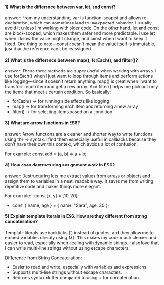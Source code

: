 


#### 1) What is the difference between var, let, and const?

answer: From my understanding, var is function-scoped and allows re-declaration, which can sometimes lead to unexpected behavior. I usually avoid it unless I’m working with older code. On the other hand, let and const are block-scoped, which makes them safer and more predictable. I use let when I know the value might change, and const when I want to keep it fixed. One thing to note—const doesn’t mean the value itself is immutable, just that the reference can’t be reassigned.



#### 2) What is the difference between map(), forEach(), and filter()?

answer: These three methods are super useful when working with arrays. I use forEach() when I just want to loop through items and perform actions like logging—since it doesn’t return anything. map() is great when I want to transform each item and get a new array. And filter() helps me pick out only the items that meet a certain condition.
 So basically:
 
- forEach() → for running side effects like logging
- map() → for transforming each item and returning a new array
- filter() → for selecting items based on a condition




#### 3) What are arrow functions in ES6?

answer: Arrow functions are a cleaner and shorter way to write functions using the => syntax. I find them especially useful in callbacks because they don’t have their own this context, which avoids a lot of confusion.

 For example:  const add = (a, b) => a + b;


#### 4) How does destructuring assignment work in ES6?
answer:
Destructuring lets me extract values from arrays or objects and assign them to variables in a neat, readable way. It saves me from writing repetitive code and makes things more elegant. 

For example:
-const [x, y] = [10, 20];
- const { name, age } = { name: "Sara", age: 30 };


#### 5) Explain template literals in ES6. How are they different from string concatenation?

Template literals use backticks (`) instead of quotes, and they allow me to embed variables directly using ${}. This makes my code much cleaner and easier to read, especially when dealing with dynamic strings. I also love that I can write multi-line strings without using escape characters.


Difference from String Concatenation:
- Easier to read and write, especially with variables and expressions.
- Supports multi-line strings without escape characters.
- Reduces syntax clutter compared to using + for concatenation.
















    







        
  





